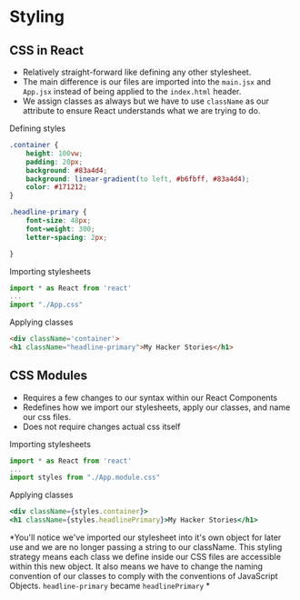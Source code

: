 # Styling

## CSS in React
- Relatively straight-forward like defining any other stylesheet. 
- The main difference is our files are imported into the `main.jsx` and `App.jsx` instead of being applied to the `index.html` header.
- We assign classes as always but we have to use `className` as our attribute to ensure React understands what we are trying to do.  

Defining styles
```css
.container {
    height: 100vw;
    padding: 20px;
    background: #83a4d4;
    background: linear-gradient(to left, #b6fbff, #83a4d4);
    color: #171212;
}

.headline-primary {
    font-size: 48px;
    font-weight: 300;
    letter-spacing: 2px;

}

```
Importing stylesheets
```jsx
import * as React from 'react'
...
import "./App.css"
```

Applying classes
```html
<div className='container'>
<h1 className="headline-primary">My Hacker Stories</h1>
```

## CSS Modules
- Requires a few changes to our syntax within our React Components
- Redefines how we import our stylesheets, apply our classes, and name our css files. 
- Does not require changes actual css itself

Importing stylesheets
```jsx
import * as React from 'react'
...
import styles from "./App.module.css"
```

Applying classes
```jsx
<div className={styles.container}>
<h1 className={styles.headlinePrimary}>My Hacker Stories</h1>
```

*You'll notice we've imported our stylesheet into it's own object for later use and we are no longer passing a string to our className. This styling strategy means each class we define inside our CSS files are accessible within this new object. It also means we have to change the naming convention of our classes to comply with the conventions of JavaScript Objects. `headline-primary` became `headlinePrimary` *

